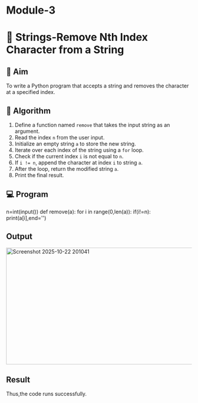 # Module-3
# 🧹 Strings-Remove Nth Index Character from a String

## 🎯 Aim
To write a Python program that accepts a string and removes the character at a specified index.

## 🧠 Algorithm
1. Define a function named `remove` that takes the input string as an argument.
2. Read the index `n` from the user input.
3. Initialize an empty string `a` to store the new string.
4. Iterate over each index of the string using a `for` loop.
5. Check if the current index `i` is not equal to `n`.
6. If `i != n`, append the character at index `i` to string `a`.
7. After the loop, return the modified string `a`.
8. Print the final result.

## 💻 Program
n=int(input())
def remove(a):
    for i in range(0,len(a)):
        if(i!=n):
            print(a[i],end='')

## Output
<img width="1267" height="316" alt="Screenshot 2025-10-22 201041" src="https://github.com/user-attachments/assets/b1c2d163-d7ba-41b0-b6aa-a689d1fafedb" />


## Result
Thus,the code runs successfully.
